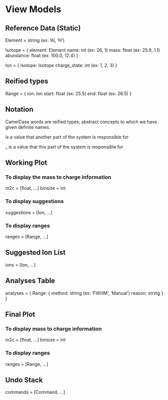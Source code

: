 # View Models

## Reference Data (Static)

Element = string (ex: ‘Al, ‘H’)

Isotope = {
  element: Element
  name: int (ex: 26, 1)
  mass: float (ex: 25.9, 1.1)
  abundance: float (ex: 100.0, 12.4)
}

Ion = {
  isotope: Isotope
  charge_state: int (ex: 1, 2, 3)
}

## Reified types

Range = {
	ion: Ion
	start: float (ex: 25.5)
	end: float (ex: 26.5)
}

## Notation

CamelCase words are reified types; abstract concepts to which we have given definite names.

<some name> is a value that another part of the system is responsible for

_<some name> is a value that this part of the system is responsible for

## Working Plot
### To display the mass to charge information
m2c = [float, …]
binsize = int

### To display suggestions
suggestions = [Ion, …]

### To display ranges
ranges = [Range, …]

## Suggested Ion List
ions = [Ion, …]

## Analyses Table
analyses = {
	Range: {
		method: string (ex: ‘FWHM’, ‘Manual’)
		reason: string
	}
}

## Final Plot
### To display mass to charge information
m2c = [float, …]
binsize = int

### To display ranges
ranges = [Range, …]

## Undo Stack
commands = [Command, …]